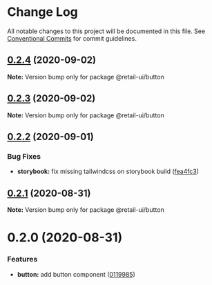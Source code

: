 # Change Log

All notable changes to this project will be documented in this file.
See [Conventional Commits](https://conventionalcommits.org) for commit guidelines.

## [0.2.4](https://github.com/sondh0127/retail-ui/compare/@retail-ui/button@0.2.3...@retail-ui/button@0.2.4) (2020-09-02)

**Note:** Version bump only for package @retail-ui/button

## [0.2.3](https://github.com/sondh0127/retail-ui/compare/@retail-ui/button@0.2.2...@retail-ui/button@0.2.3) (2020-09-02)

**Note:** Version bump only for package @retail-ui/button

## [0.2.2](https://github.com/sondh0127/retail-ui/compare/@retail-ui/button@0.2.1...@retail-ui/button@0.2.2) (2020-09-01)

### Bug Fixes

- **storybook:** fix missing tailwindcss on storybook build ([fea4fc3](https://github.com/sondh0127/retail-ui/commit/fea4fc3d902588a32e10cf9b1cd3124d23480d78))

## [0.2.1](https://github.com/sondh0127/retail-ui/compare/@retail-ui/button@0.2.0...@retail-ui/button@0.2.1) (2020-08-31)

**Note:** Version bump only for package @retail-ui/button

# 0.2.0 (2020-08-31)

### Features

- **button:** add button component ([0119985](https://github.com/sondh0127/retail-ui/commit/011998509929987d232c7a21554ac67ca664c9bf))
